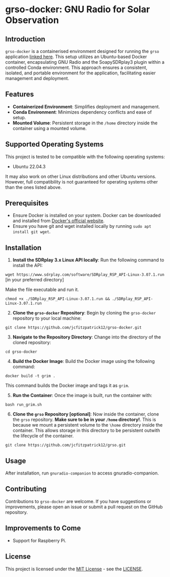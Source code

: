 # grso-docker: GNU Radio for Solar Observation 

## Introduction
```grso-docker``` is a containerised environment designed for running the ```grso``` application [linked here](https://github.com/jcfitzpatrick12/grso). This setup utilizes an Ubuntu-based Docker container, encapsulating GNU Radio and the SoapySDRplay3 plugin within a controlled Conda environment. This approach ensures a consistent, isolated, and portable environment for the application, facilitating easier management and deployment. 

## Features
- **Containerized Environment**: Simplifies deployment and management.
- **Conda Environment**: Minimizes dependency conflicts and ease of setup.
- **Mounted Volume**: Persistent storage in the ```/home``` directory inside the container using a mounted volume.

## Supported Operating Systems

This project is tested to be compatible with the following operating systems:

- Ubuntu 22.04.3

It may also work on other Linux distributions and other Ubuntu versions. However, full compatibility is not guaranteed for operating systems other than the ones listed above.

## Prerequisites
- Ensure Docker is installed on your system. Docker can be downloaded and installed from [Docker's official website](https://docs.docker.com/get-docker/).
- Ensure you have git and wget installed locally by running ```sudo apt install git wget```.

## Installation

1. **Install the SDRplay 3.x Linux API locally**:
Run the following command to install the API:

```wget https://www.sdrplay.com/software/SDRplay_RSP_API-Linux-3.07.1.run``` [in your preferred directory]

Make the file executable and run it.

```chmod +x ./SDRplay_RSP_API-Linux-3.07.1.run && ./SDRplay_RSP_API-Linux-3.07.1.run```

2. **Clone the ```grso-docker``` Repository**:
Begin by cloning the `grso-docker` repository to your local machine:
   
``` git clone https://github.com/jcfitzpatrick12/grso-docker.git ```

3. **Navigate to the Repository Directory**:
Change into the directory of the cloned repository:

``` cd grso-docker ```

4. **Build the Docker Image**:
Build the Docker image using the following command:

``` docker build -t grim . ```

This command builds the Docker image and tags it as `grim`.

5. **Run the Container**:
Once the image is built, run the container with:

``` bash run_grim.sh ```

6. **Clone the ```grso``` Repository [optional]**:
Now inside the container, clone the ```grso``` repository. **Make sure to be in your ```/home``` directory!**. This is because we mount a persistent volume to the ```\home``` directory inside the container. This allows storage in this directory to be persistent outwith the lifecycle of the container.

```git clone https://github.com/jcfitzpatrick12/grso.git```


## Usage
After installation, run ```gnuradio-companion``` to access gnuradio-companion. 

## Contributing
Contributions to `grso-docker` are welcome. If you have suggestions or improvements, please open an issue or submit a pull request on the GitHub repository.

## Improvements to Come
- Support for Raspberry Pi.

## License
This project is licensed under the [MIT License](https://opensource.org/licenses/MIT) - see the [LICENSE](LICENSE).
